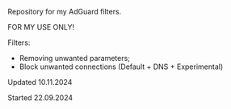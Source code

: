 Repository for my AdGuard filters.

FOR MY USE ONLY!

Filters:
- Removing unwanted parameters;
- Block unwanted connections (Default + DNS + Experimental)

Updated 10.11.2024

Started 22.09.2024

